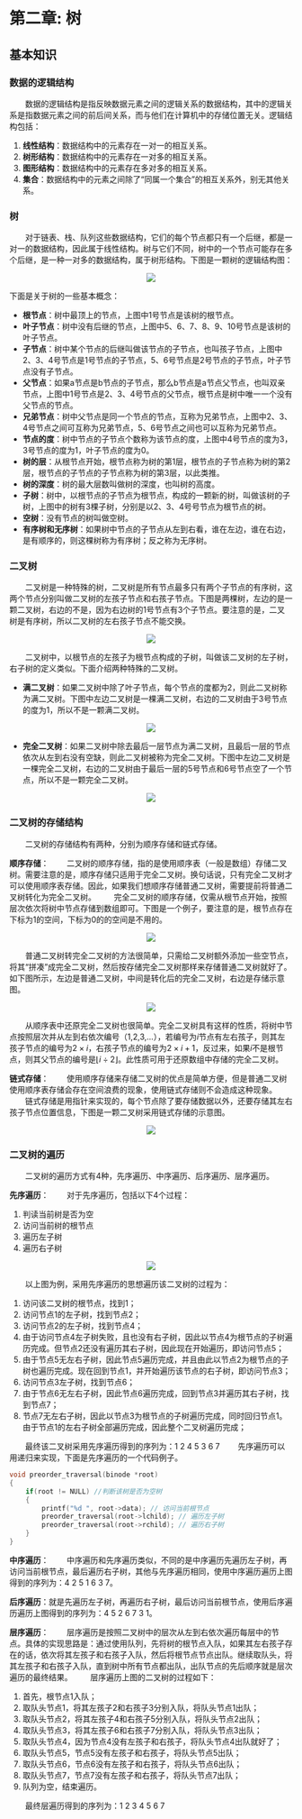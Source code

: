 # 第二章: 树

## 基本知识

### 数据的逻辑结构
&emsp;&emsp;数据的逻辑结构是指反映数据元素之间的逻辑关系的数据结构，其中的逻辑关系是指数据元素之间的前后间关系，而与他们在计算机中的存储位置无关。逻辑结构包括：
1. **线性结构**：数据结构中的元素存在一对一的相互关系。
2. **树形结构**：数据结构中的元素存在一对多的相互关系。
3. **图形结构**：数据结构中的元素存在多对多的相互关系。
4. **集合**：数据结构中的元素之间除了“同属一个集合”的相互关系外，别无其他关系。

### 树
&emsp;&emsp;对于链表、栈、队列这些数据结构，它们的每个节点都只有一个后继，都是一对一的数据结构，因此属于线性结构。树与它们不同，树中的一个节点可能存在多个后继，是一种一对多的数据结构，属于树形结构。下图是一颗树的逻辑结构图：

<center>

![](./tree.png)

</center>

下面是关于树的一些基本概念：
* **根节点**：树中最顶上的节点，上图中1号节点是该树的根节点。
* **叶子节点**：树中没有后继的节点，上图中5、6、7、8、9、10号节点是该树的叶子节点。
* **子节点**：树中某个节点的后继叫做该节点的子节点，也叫孩子节点，上图中2、3、4号节点是1号节点的子节点，5、6号节点是2号节点的子节点，叶子节点没有子节点。
* **父节点**：如果a节点是b节点的子节点，那么b节点是a节点父节点，也叫双亲节点，上图中1号节点是2、3、4号节点的父节点，根节点是树中唯一一个没有父节点的节点。
* **兄弟节点**：树中父节点是同一个节点的节点，互称为兄弟节点，上图中2、3、4号节点之间可互称为兄弟节点，5、6号节点之间也可以互称为兄弟节点。
* **节点的度**：树中节点的子节点个数称为该节点的度，上图中4号节点的度为3，3号节点的度为1，叶子节点的度为0。
* **树的层**：从根节点开始，根节点称为树的第1层，根节点的子节点称为树的第2层，根节点的子节点的子节点称为树的第3层，以此类推。
* **树的深度**：树的最大层数叫做树的深度，也叫树的高度。
* **子树**：树中，以根节点的子节点为根节点，构成的一颗新的树，叫做该树的子树，上图中的树有3棵子树，分别是以2、3、4号号节点为根节点的树。
* **空树**：没有节点的树叫做空树。
* **有序树和无序树**：如果树中节点的子节点从左到右看，谁在左边，谁在右边，是有顺序的，则这棵树称为有序树；反之称为无序树。

### 二叉树
&emsp;&emsp;二叉树是一种特殊的树，二叉树是所有节点最多只有两个子节点的有序树，这两个节点分别叫做二叉树的左孩子节点和右孩子节点。下图是两棵树，左边的是一颗二叉树，右边的不是，因为右边树的1号节点有3个子节点。要注意的是，二叉树是有序树，所以二叉树的左右孩子节点不能交换。

<center>

![](./binary_tree.png)

</center>

&emsp;&emsp;二叉树中，以根节点的左孩子为根节点构成的子树，叫做该二叉树的左子树，右子树的定义类似。下面介绍两种特殊的二叉树。
* **满二叉树**：如果二叉树中除了叶子节点，每个节点的度都为2，则此二叉树称为满二叉树。下图中左边二叉树是一棵满二叉树，右边的二叉树由于3号节点的度为1，所以不是一颗满二叉树。

<center>

![](./full_binary_tree.png)

</center>

* **完全二叉树**：如果二叉树中除去最后一层节点为满二叉树，且最后一层的节点依次从左到右没有空缺，则此二叉树被称为完全二叉树。下图中左边二叉树是一棵完全二叉树，右边的二叉树由于最后一层的5号节点和6号节点空了一个节点，所以不是一颗完全二叉树。

<center>

![](./complete_binary_tree.png)

</center>

### 二叉树的存储结构
&emsp;&emsp;二叉树的存储结构有两种，分别为顺序存储和链式存储。

**顺序存储**：
&emsp;&emsp;二叉树的顺序存储，指的是使用顺序表（一般是数组）存储二叉树。需要注意的是，顺序存储只适用于完全二叉树。换句话说，只有完全二叉树才可以使用顺序表存储。因此，如果我们想顺序存储普通二叉树，需要提前将普通二叉树转化为完全二叉树。
&emsp;&emsp;完全二叉树的顺序存储，仅需从根节点开始，按照层次依次将树中节点存储到数组即可。下图是一个例子，要注意的是，根节点存在下标为1的空间，下标为0的的空间是不用的。

<center>

![](./line_save_complete_tree.png)

</center>

&emsp;&emsp;普通二叉树转完全二叉树的方法很简单，只需给二叉树额外添加一些空节点，将其“拼凑”成完全二叉树，然后按存储完全二叉树那样来存储普通二叉树就好了。如下图所示，左边是普通二叉树，中间是转化后的完全二叉树，右边是存储示意图。

<center>

![](./conver_to_complete_tree.png)

</center>

&emsp;&emsp;从顺序表中还原完全二叉树也很简单。完全二叉树具有这样的性质，将树中节点按照层次并从左到右依次编号（1,2,3,...），若编号为$i$节点有左右孩子，则其左孩子节点的编号为$2×i$，右孩子节点的编号为$2×i+1$，反过来，如果$i$不是根节点，则其父节点的编号是$\lfloor i\div 2\rfloor$。此性质可用于还原数组中存储的完全二叉树。

**链式存储**：
&emsp;&emsp;使用顺序存储来存储二叉树的优点是简单方便，但是普通二叉树使用顺序表存储会存在空间浪费的现象，使用链式存储则不会造成这种现象。
&emsp;&emsp;链式存储是用指针来实现的，每个节点除了要存储数据以外，还要存储其左右孩子节点位置信息，下图是一颗二叉树采用链式存储的示意图。

<center>

![](./chain_binary_tree.png)

</center>

### 二叉树的遍历
&emsp;&emsp;二叉树的遍历方式有4种，先序遍历、中序遍历、后序遍历、层序遍历。

**先序遍历**：
&emsp;&emsp;对于先序遍历，包括以下4个过程：
1. 判读当前树是否为空
2. 访问当前树的根节点
3. 遍历左子树
4. 遍历右子树

<center>

![](./visit_binary_tree.png)

</center>

&emsp;&emsp;以上图为例，采用先序遍历的思想遍历该二叉树的过程为：
1. 访问该二叉树的根节点，找到1；
2. 访问节点1的左子树，找到节点2；
3. 访问节点2的左子树，找到节点4；
4. 由于访问节点4左子树失败，且也没有右子树，因此以节点4为根节点的子树遍历完成。但节点2还没有遍历其右子树，因此现在开始遍历，即访问节点5；
5. 由于节点5无左右子树，因此节点5遍历完成，并且由此以节点2为根节点的子树也遍历完成。现在回到节点1，并开始遍历该节点的右子树，即访问节点3；
6. 访问节点3左子树，找到节点6；
7. 由于节点6无左右子树，因此节点6遍历完成，回到节点3并遍历其右子树，找到节点7；
8. 节点7无左右子树，因此以节点3为根节点的子树遍历完成，同时回归节点1。由于节点1的左右子树全部遍历完成，因此整个二叉树遍历完成；

&emsp;&emsp;最终该二叉树采用先序遍历得到的序列为：1 2 4 5 3 6 7
&emsp;&emsp;先序遍历可以用递归来实现，下面是先序遍历的一个代码例子。
```cpp
void preorder_traversal(binode *root)
{
	if(root != NULL) //判断该树是否为空树
	{
		printf("%d ", root->data); // 访问当前根节点
		preorder_traversal(root->lchild); // 遍历左子树
		preorder_traversal(root->rchild); // 遍历右子树
	}
}
```

**中序遍历**：
&emsp;&emsp;中序遍历和先序遍历类似，不同的是中序遍历先遍历左子树，再访问当前根节点，最后遍历右子树，其他与先序遍历相同，使用中序遍历遍历上图得到的序列为：4 2 5 1 6 3 7。

**后序遍历**：就是先遍历左子树，再遍历右子树，最后访问当前根节点，使用后序遍历遍历上图得到的序列为：4 5 2 6 7 3 1。

**层序遍历**：
&emsp;&emsp;层序遍历是按照二叉树中的层次从左到右依次遍历每层中的节点。具体的实现思路是：通过使用队列，先将树的根节点入队，如果其左右孩子存在的话，依次将其左孩子和右孩子入队，然后将根节点节点出队。继续取队头，将其左孩子和右孩子入队，直到树中所有节点都出队，出队节点的先后顺序就是层次遍历的最终结果。
&emsp;&emsp;层序遍历上图的二叉树的过程如下：
1. 首先，根节点1入队；
2. 取队头节点1，将其左孩子2和右孩子3分别入队，将队头节点1出队；
3. 取队头节点2，将其左孩子4和右孩子5分别入队，将队头节点2出队；
4. 取队头节点3，将其左孩子6和右孩子7分别入队，将队头节点3出队；
5. 取队头节点4，因为节点4没有左孩子和右孩子，将队头节点4出队就好了；
6. 取队头节点5，节点5没有左孩子和右孩子，将队头节点5出队；
7. 取队头节点6，节点6没有左孩子和右孩子，将队头节点6出队；
8. 取队头节点7，节点7没有左孩子和右孩子，将队头节点7出队；
9. 队列为空，结束遍历。

&emsp;&emsp;最终层遍历得到的序列为：1 2 3 4 5 6 7